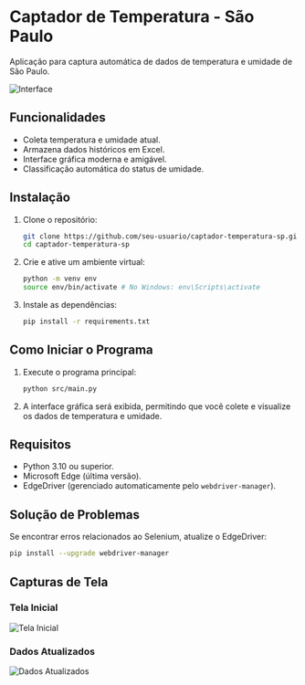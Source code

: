 # Captador de Temperatura - São Paulo

Aplicação para captura automática de dados de temperatura e umidade de São Paulo.

![Interface](docs/interface.png)

## Funcionalidades

- Coleta temperatura e umidade atual.
- Armazena dados históricos em Excel.
- Interface gráfica moderna e amigável.
- Classificação automática do status de umidade.

## Instalação

1. Clone o repositório:
   ```bash
   git clone https://github.com/seu-usuario/captador-temperatura-sp.git
   cd captador-temperatura-sp
   ```

2. Crie e ative um ambiente virtual:
   ```bash
   python -m venv env
   source env/bin/activate # No Windows: env\Scripts\activate
   ```

3. Instale as dependências:
   ```bash
   pip install -r requirements.txt
   ```

## Como Iniciar o Programa

1. Execute o programa principal:
   ```bash
   python src/main.py
   ```

2. A interface gráfica será exibida, permitindo que você colete e visualize os dados de temperatura e umidade.

## Requisitos

- Python 3.10 ou superior.
- Microsoft Edge (última versão).
- EdgeDriver (gerenciado automaticamente pelo `webdriver-manager`).

## Solução de Problemas

Se encontrar erros relacionados ao Selenium, atualize o EdgeDriver:
```bash
pip install --upgrade webdriver-manager
```

## Capturas de Tela

### Tela Inicial
![Tela Inicial](docs/tela_inicial.png)

### Dados Atualizados
![Dados Atualizados](docs/dados_atualizados.png)